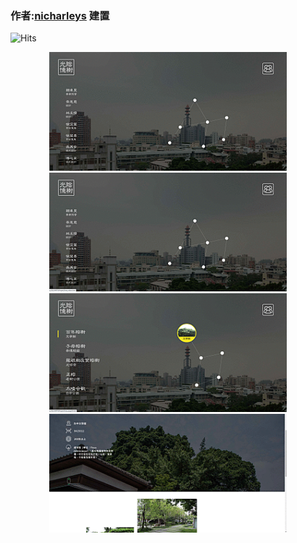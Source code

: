 ### 作者:[nicharleys](https://github.com/nicharleys) 建置

<img src="https://hits.seeyoufarm.com/api/count/incr/badge.svg?url=https://github.com/nicharleys/OldTree-RWD-Web" alt="Hits" data-canonical-src="https://hits.seeyoufarm.com/api/count/incr/badge.svg?url=https://github.com/nicharleys/OldTree-RWD-Web" style="max-width:100%;"></a> 

<div align="center">
   <img src="https://github.com/nicharleys/OldTree-RWD-Web/blob/main/Gif/freegifmaker.me_2h4St.gif"  width="380" height="190" "  />
   <img src="https://github.com/nicharleys/OldTree-RWD-Web/blob/main/Gif/freegifmaker.me_2h4Sx.gif"  width="380" height="190" " />   
   <img src="https://github.com/nicharleys/OldTree-RWD-Web/blob/main/Gif/freegifmaker.me_2h4Sy.gif"  width="380" height="190" " />  
   <img src="https://github.com/nicharleys/OldTree-RWD-Web/blob/main/Gif/freegifmaker.me_2h4SA.gif"  width="380" height="190" " />  
</div>
